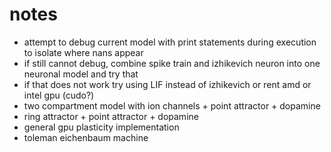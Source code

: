 # notes

- attempt to debug current model with print statements during execution to isolate where nans appear
- if still cannot debug, combine spike train and izhikevich neuron into one neuronal model and try that
- if that does not work try using LIF instead of izhikevich or rent amd or intel gpu (cudo?)
- two compartment model with ion channels + point attractor + dopamine
- ring attractor + point attractor + dopamine
- general gpu plasticity implementation
- toleman eichenbaum machine
